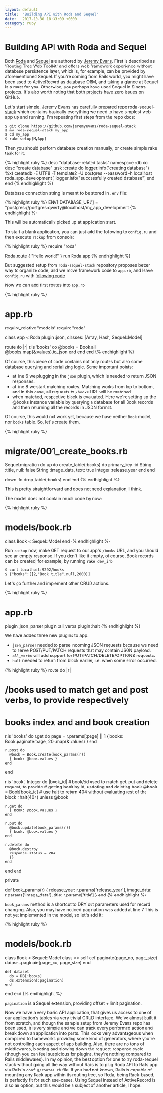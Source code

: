 ```yaml
---
layout: default
title:  "Building API with Roda and Sequel"
date:   2017-10-30 18:33:09 +0300
category: ruby
---
```


# Building API with Roda and Sequel

Both [Roda](https://github.com/jeremyevans/roda) and [Sequel](https://github.com/jeremyevans/sequel) are authored by
[Jeremy Evans](https://github.com/jeremyevans). First is described as 'Routing Tree Web Toolkit' and offers web framework
experience without database persistence layer, which is, for example, can be provided by aforementioned Sequel.
If you're coming from Rails world, you might have been used to ActiveRecord as database ORM, and taking a glance at Sequel
is a must for you. Otherwise, you perhaps have used Sequel in Sinatra projects. It's also worth noting that both projects have zero issues on GitHub.

Let's start simple. Jeremy Evans has carefully prepared repo [roda-sequel-stack](https://github.com/jeremyevans/roda-sequel-stack) which contains
basically everything we need to have simplest web app up and running. I'm repeating first steps from the repo docs:

```
$ git clone https://github.com/jeremyevans/roda-sequel-stack
$ mv roda-sequel-stack my_app
$ cd my_app
$ rake setup[MyApp]
```

Then you should perform database creation manually, or create simple rake task for it:

{% highlight ruby %}
desc "database-related tasks"
namespace :db do
  desc "create database"
  task :create do
    logger.info("creating database")
    %x( createdb -E UTF8 -T template2 -U postgres --password -h localhost roda_app_development )
    logger.info("successfully created database")
  end
end
{% endhighlight %}

Database connection string is meant to be stored in `.env` file:

{% highlight ruby %}
ENV['DATABASE_URL'] = "postgres://postgres:qwerty@localhost/my_app_development
{% endhighlight %}

This will be automatically picked up at application start.

To start a blank application, you can just add the following to `config.ru` and then execute `rackup` from console:

{% highlight ruby %}
require "roda"

Roda.route { "Hello world!" }
run Roda.app
{% endhighlight %}

But suggested setup from `roda-sequel-stack` repository proposes better way to organize code, and we move framework code to `app.rb`,
and leave `config.ru` with [following code](https://github.com/jeremyevans/roda-sequel-stack/blob/f80298eaf726846d48f53bc50b908a371a90101d/config.ru)

Now we can add first routes into `app.rb`

{% highlight ruby %}
# app.rb
require_relative "models"
require "roda"

class App < Roda
  plugin :json, classes: [Array, Hash, Sequel::Model]

  route do |r|
    r.is 'books' do
      @books = Book.all
      @books.map(&:values).to_json
    end
  end
end
{% endhighlight %}

Of course, this piece of code contains not only routes but also some database querying and serializing logic.
Some important points:

* at line 6 we plugging in the `json` plugin, which is needed to return JSON responses.
* at line 8 we start matching routes. Matching works from top to bottom, and in this case, all requests to `/books` URL
will be matched.
* when matched, respective block is evaluated. Here we're setting up the @books instance variable by querying a database
for all Book records and then returning all the records in JSON format.

Of course, this would not work yet, because we have neither `Book` model, nor `books` table. So, let's create them.

{% highlight ruby %}
# migrate/001_create_books.rb
Sequel.migration do
  up do
    create_table(:books) do
      primary_key :id
      String :title, null: false
      String :image_data, text: true
      Integer :release_year
    end
  end

  down do
    drop_table(:books)
  end
end
{% endhighlight %}

This is pretty straightforward and does not need explanation, I think.

The model does not contain much code by now:

{% highlight ruby %}
# models/book.rb
class Book < Sequel::Model
end
{% endhighlight %}

Run `rackup` now, make GET request to our app's `/books` URL, and you should see an empty response. If you don't like it
empty, of course, Book records can be created, for example, by running `rake dev_irb`

```
$ curl localhost:9292/books
$ {"books":[[2,"Book title",null,2000]]
```

Let's go further and implement other CRUD actions.

{% highlight ruby %}
# app.rb
plugin :json_parser
plugin :all_verbs
plugin :halt
{% endhighlight %}

We have added three new plugins to app. 
* `json_parser` needed to parse incoming JSON requests because we need to serve
POST/PUT/PATCH requests that may contain JSON payload.
* `all_verbs` will add support for PUT/PATCH/DELETE/OPTIONS requests.
* `halt` needed to return from block earlier, i.e. when some error occurred.

{% highlight ruby %}
route do |r|
  # /books used to match get and post verbs, to provide respectively
  # books index and and book creation
  r.is 'books' do
    r.get do
      page = r.params[:page] || 1
      { books: Book.paginate(page, 20).map(&:values) }
    end

    r.post do
      @book = Book.create(book_params(r))
      { book: @book.values }
    end
  end

  r.is 'book', Integer do |book_id|
    # book/:id used to match get, put and delete request, to provide
    # getting book by id, updating and deleting book
    @book = Book[book_id]
    # use halt to return 404 without evaluating rest of the block
    r.halt(404) unless @book

    r.get do
      { book: @book.values }
    end

    r.put do
      @book.update(book_params(r))
      { book: @book.values }
    end

    r.delete do
      @book.destroy
      response.status = 204
      {}
    end
  end
end

private

def book_params(r)
  { release_year: r.params['release_year'], image_data: r.params['image_data'], title: r.params['title'] }
end
{% endhighlight %}

`book_params` method is a shortcut to DRY out parameters used for record changing.
Also, you may have noticed pagination was added at line 7
This is not yet implemented in the model, so let's add it:

{% highlight ruby %}
# models/book.rb
class Book < Sequel::Model
  class << self
    def paginate(page_no, page_size)
      dataset.paginate(page_no, page_size)
    end

    def dataset
      ds = DB[:books]
      ds.extension(:pagination)
    end
  end
end
{% endhighlight %}

`pagination` is a Sequel extension, providing offset + limit pagination.

Now we have a very basic API application, that gives us access to one of our application's tables via very trivial CRUD interface.
We've almost built it from scratch, and though the sample setup from Jeremy Evans repo has been used, it is very simple and we can track every
performed action and break down an application into parts. This looks very advantageous when compared to frameworks providing some kind of
generators, where you're not controlling each aspect of app building. Also, there are no tons of middlewares, bloating and slowing down the request-response cycle (though
you can feel suspicious for plugins, they're nothing compared to Rails middlewares). In my opinion, the best option for one to try
roda-sequel stack without going all the way without Rails is to plug Roda API to Rails app via Rails's `config/routes.rb` file. If you had not known,
Rails is capable of mounting any Rack app within its routing tree, so Roda, being Rack-based, is perfectly fit for such use-cases. Using Sequel
instead of ActiveRecord is also an option, but this would be a subject of another article, I hope.
